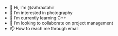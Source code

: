 - 👋 Hi, I’m @zahraxtahir
- 👀 I’m interested in photography
- 🌱 I’m currently learning C++
- 💞️ I’m looking to collaborate on project management
- 📫 How to reach me through email

<!---
zahraxtahir/zahraxtahir is a ✨ special ✨ repository because its `README.md` (this file) appears on your GitHub profile.
You can click the Preview link to take a look at your changes.
--->
